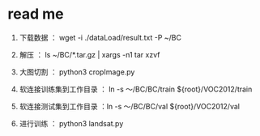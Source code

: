 # read me
  
1. 下载数据 ： wget -i ./dataLoad/result.txt -P ~/BC  

2. 解压 ： ls  ~/BC/*.tar.gz | xargs -n1 tar xzvf

3. 大图切割 ： python3 cropImage.py

4. 软连接训练集到工作目录 ： ln -s ～/BC/BC/train ${root}/VOC2012/train

5. 软连接测试集到工作目录 ：ln -s ～/BC/BC/val ${root}/VOC2012/val

6. 进行训练 ： python3 landsat.py